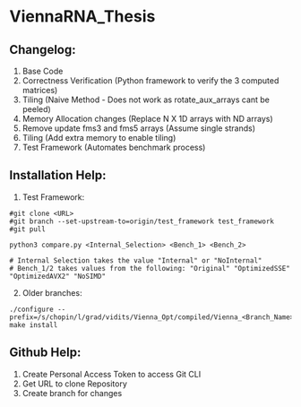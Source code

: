 # ViennaRNA_Thesis


## Changelog:
1. Base Code 
2. Correctness Verification (Python framework to verify the 3 computed matrices)
3. Tiling (Naive Method - Does not work as rotate_aux_arrays cant be peeled)
4. Memory Allocation changes (Replace N X 1D arrays with ND arrays)
5. Remove update fms3 and fms5 arrays (Assume single strands)
6. Tiling (Add extra memory to enable tiling)
7. Test Framework (Automates benchmark process)



## Installation Help:
1. Test Framework:
```
#git clone <URL>
#git branch --set-upstream-to=origin/test_framework test_framework
#git pull

python3 compare.py <Internal_Selection> <Bench_1> <Bench_2>

# Internal Selection takes the value "Internal" or "NoInternal"
# Bench_1/2 takes values from the following: "Original" "OptimizedSSE" "OptimizedAVX2" "NoSIMD"
```

2. Older branches:
```
./configure --prefix=/s/chopin/l/grad/vidits/Vienna_Opt/compiled/Vienna_<Branch_Name>/
make install
```

## Github Help:

1. Create Personal Access Token to access Git CLI
2. Get URL to clone Repository
3. Create branch for changes
